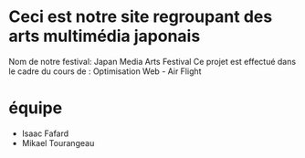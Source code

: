 # Ceci est notre site regroupant des arts multimédia japonais

Nom de notre festival: Japan Media Arts Festival
Ce projet est effectué dans le cadre du cours de : Optimisation Web - Air Flight
# équipe
- Isaac Fafard
- Mikael Tourangeau

 
